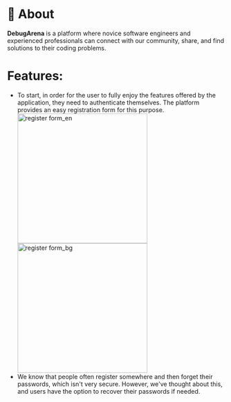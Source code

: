 # 🚀 About

<strong>DebugArena</strong> is a platform where novice software engineers and experienced professionals can connect with our community, share, and find solutions to their coding problems.

# Features:
<ul>
  <li>To start, in order for the user to fully enjoy the features offered by the application, they need to authenticate themselves. The platform provides an easy registration form for this purpose.</li>
  <img src="https://github.com/user-attachments/assets/cee21a28-06f1-4d5d-8f11-6f5ba30dc124" alt="register form_en" weight="300px" height="300px">
  <img src="https://github.com/user-attachments/assets/07872b8f-2472-4c33-b69e-ff70a4cb9ac5" alt="register form_bg" weight="300px" height="300px">

  <Li>We know that people often register somewhere and then forget their passwords, which isn't very secure. However, we've thought about this, and users have the option to recover their passwords if needed.</Li>
</ul>
